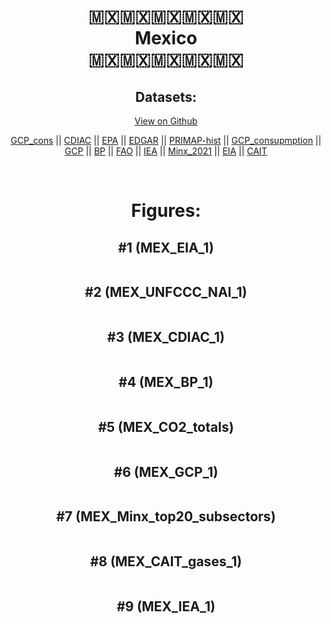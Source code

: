 
<center>
<h1 align="center">
🇲🇽🇲🇽🇲🇽🇲🇽🇲🇽
<br>
Mexico
<br>
🇲🇽🇲🇽🇲🇽🇲🇽🇲🇽
</h1>
<h2>Datasets:</h2>
<p><a href="https://github.com/dquintani/GreenhouseData/tree/master/country_data/MEX_Mexico/data">View on Github</a>
<br></p><p><a href="data/MEX_GCP_cons.csv">GCP_cons</a> || <a href="data/MEX_CDIAC.csv">CDIAC</a> || <a href="data/MEX_EPA.csv">EPA</a> || <a href="data/MEX_EDGAR.csv">EDGAR</a> || <a href="data/MEX_PRIMAP-hist.csv">PRIMAP-hist</a> || <a href="data/MEX_GCP_consupmption.csv">GCP_consupmption</a> || <a href="data/MEX_GCP.csv">GCP</a> || <a href="data/MEX_BP.csv">BP</a> || <a href="data/MEX_FAO.csv">FAO</a> || <a href="data/MEX_IEA.csv">IEA</a> || <a href="data/MEX_Minx_2021.csv">Minx_2021</a> || <a href="data/MEX_EIA.csv">EIA</a> || <a href="data/MEX_CAIT.csv">CAIT</a></p><p><br></p>
<h1>Figures:</h1><h2>#1 (MEX_EIA_1)</h2>
<p><img alt="" src="figures/MEX_EIA_1.png" /></p><h2>#2 (MEX_UNFCCC_NAI_1)</h2>
<p><img alt="" src="figures/MEX_UNFCCC_NAI_1.png" /></p><h2>#3 (MEX_CDIAC_1)</h2>
<p><img alt="" src="figures/MEX_CDIAC_1.png" /></p><h2>#4 (MEX_BP_1)</h2>
<p><img alt="" src="figures/MEX_BP_1.png" /></p><h2>#5 (MEX_CO2_totals)</h2>
<p><img alt="" src="figures/MEX_CO2_totals.png" /></p><h2>#6 (MEX_GCP_1)</h2>
<p><img alt="" src="figures/MEX_GCP_1.png" /></p><h2>#7 (MEX_Minx_top20_subsectors)</h2>
<p><img alt="" src="figures/MEX_Minx_top20_subsectors.png" /></p><h2>#8 (MEX_CAIT_gases_1)</h2>
<p><img alt="" src="figures/MEX_CAIT_gases_1.png" /></p><h2>#9 (MEX_IEA_1)</h2>
<p><img alt="" src="figures/MEX_IEA_1.png" /></p>